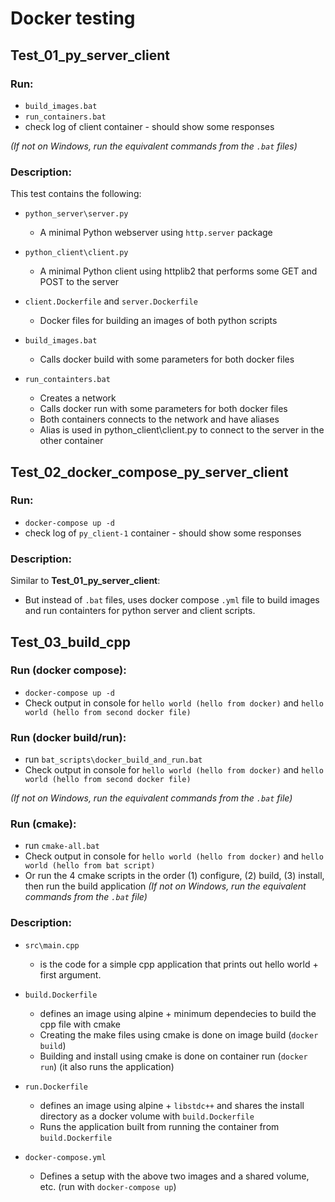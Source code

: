 # Docker testing

## Test_01_py_server_client

### Run:

- `build_images.bat`
- `run_containers.bat`
- check log of client container - should show some responses

*(If not on Windows, run the equivalent commands from the `.bat` files)*

### Description:

This test contains the following:

- `python_server\server.py`
    - A minimal Python webserver using `http.server` package
- `python_client\client.py`
    - A minimal Python client using httplib2 that performs some GET and POST to the server

- `client.Dockerfile` and `server.Dockerfile`
    - Docker files for building an images of both python scripts

- `build_images.bat`
    - Calls docker build with some parameters for both docker files

- `run_containters.bat`
    - Creates a network
    - Calls docker run with some parameters for both docker files
    - Both containers connects to the network and have aliases
    - Alias is used in python_client\client.py to connect to the server in the other container

## Test_02_docker_compose_py_server_client

### Run:

- `docker-compose up -d` 
- check log of `py_client-1` container - should show some responses

### Description:

Similar to **Test_01_py_server_client**:

- But instead of `.bat` files, uses docker compose `.yml` file
to build images and run containters for python server and client scripts.



## Test_03_build_cpp

### Run (docker compose):

- `docker-compose up -d` 
- Check output in console for `hello world (hello from docker)` and `hello world (hello from second docker file)` 
 
### Run (docker build/run):

- run `bat_scripts\docker_build_and_run.bat`
- Check output in console for `hello world (hello from docker)` and `hello world (hello from second docker file)` 

*(If not on Windows, run the equivalent commands from the `.bat` file)*


### Run (cmake):

- run `cmake-all.bat` 
- Check output in console for `hello world (hello from docker)` and `hello world (hello from bat script)` 
- Or run the 4 cmake scripts in the order (1) configure, (2) build, (3) install, then run the build application
*(If not on Windows, run the equivalent commands from the `.bat` file)*

### Description:

- `src\main.cpp`
    - is the code for a simple cpp application that prints out hello world + first argument.

- `build.Dockerfile`
    - defines an image using alpine + minimum dependecies to build the cpp file with cmake
    - Creating the make files using cmake is done on image build (`docker build`)
    - Building and install using cmake is done on container run (`docker run`) (it also runs the application)
    
- `run.Dockerfile`
    - defines an image using alpine + `libstdc++` and shares the install directory as a docker volume with `build.Dockerfile`
    - Runs the application built from running the container from `build.Dockerfile`
    
- `docker-compose.yml`
    - Defines a setup with the above two images and a shared volume, etc. (run with `docker-compose up`)
    



